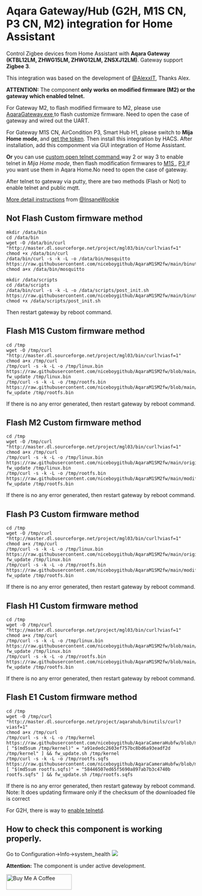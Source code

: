 # Aqara Gateway/Hub (G2H, M1S CN, P3 CN, M2) integration for Home Assistant

Control Zigbee devices from Home Assistant with **Aqara Gateway (KTBL12LM, ZHWG15LM, ZHWG12LM, ZNSXJ12LM)**.
Gateway support **Zigbee 3**.

This integration was based on the development of <a href=https://github.com/AlexxIT/XiaomiGateway3/>@AlexxIT</a>, Thanks Alex.

**ATTENTION:** The component **only works on modified firmware (M2) or the gateway which enabled telnet.**

For Gateway M2, to flash modified firmware to M2, please use <a href="https://github.com/niceboygithub/AqaraM1SM2fw/raw/main/tools/aqaragateway.exe"> AqaraGateway.exe </a> to flash customize firmware. Need to open the case of gateway and wired out the UART.

For Gateway M1S CN, AirCondition P3, Smart Hub H1, please switch to **Mija Home mode**, and [get the token](https://github.com/piotrmachowski/xiaomi-cloud-tokens-extractor). Then install this integration by HACS. After installation, add this componment via GUI integration of Home Assistant.

**Or** you can use <a href="https://gist.github.com/zvldz/1bd6b21539f84339c218f9427e022709"> custom open telnet command </a> way 2 or way 3 to enable telnet in *Mija Home mode*, then flash modification firmwares to <a href="https://github.com/niceboygithub/AqaraM1SM2fw/tree/main/modified/M1S"> M1S </a>, <a href="https://github.com/niceboygithub/AqaraM1SM2fw/tree/main/modified/P3"> P3 </a> if you want use them in Aqara Home.No need to open the case of gateway.

After telnet to gateway via putty, there are two methods (Flash or Not) to enable telnet and public mqtt.

[More detail instructions](https://gist.github.com/InsaneWookie/1221cd6267745ea3c16f6a2a83ba3a44) from [@InsaneWookie](https://gist.github.com/InsaneWookie)

## Not Flash Custom firmware method

```shell
mkdir /data/bin
cd /data/bin
wget -O /data/bin/curl "http://master.dl.sourceforge.net/project/mgl03/bin/curl?viasf=1"
chmod +x /data/bin/curl
/data/bin/curl -s -k -L -o /data/bin/mosquitto https://raw.githubusercontent.com/niceboygithub/AqaraM1SM2fw/main/binutils/mosquitto
chmod a+x /data/bin/mosquitto

mkdir /data/scripts
cd /data/scripts
/data/bin/curl -s -k -L -o /data/scripts/post_init.sh https://raw.githubusercontent.com/niceboygithub/AqaraM1SM2fw/main/binutils/post_init.sh
chmod +x /data/scripts/post_init.sh
```
Then restart gateway by reboot command.

## Flash M1S Custom firmware method
```shell
cd /tmp
wget -O /tmp/curl "http://master.dl.sourceforge.net/project/mgl03/bin/curl?viasf=1"
chmod a+x /tmp/curl
/tmp/curl -s -k -L -o /tmp/linux.bin https://raw.githubusercontent.com/niceboygithub/AqaraM1SM2fw/blob/main/original/M1S/3.2.4_0014.0520_mi_fw_ver_3.1.3_0011/linux_3.2.4_0014.0520_mi_fw_ver_3.1.3_0011.bin
fw_update /tmp/linux.bin
/tmp/curl -s -k -L -o /tmp/rootfs.bin https://raw.githubusercontent.com/niceboygithub/AqaraM1SM2fw/blob/main/modified/M1S/3.2.4_0014.0520_mi_fw_ver_3.1.3_0011/rootfs_3.2.4_0014.0520_mi_fw_ver_3.1.3_0011_modification.bin
fw_update /tmp/rootfs.bin
```
If there is no any error generated, then restart gateway by reboot command.

## Flash M2 Custom firmware method
```shell
cd /tmp
wget -O /tmp/curl "http://master.dl.sourceforge.net/project/mgl03/bin/curl?viasf=1"
chmod a+x /tmp/curl
/tmp/curl -s -k -L -o /tmp/linux.bin https://raw.githubusercontent.com/niceboygithub/AqaraM1SM2fw/main/original/M2/3.2.7_0018_0524/linux_3.2.7_0018_0524.bin
fw_update /tmp/linux.bin
/tmp/curl -s -k -L -o /tmp/rootfs.bin https://raw.githubusercontent.com/niceboygithub/AqaraM1SM2fw/main/modified/M2/3.2.7_0018_0524/rootfs_3.2.7_0018_0524_modification.bin
fw_update /tmp/rootfs.bin
```
If there is no any error generated, then restart gateway by reboot command.

## Flash P3 Custom firmware method
```shell
cd /tmp
wget -O /tmp/curl "http://master.dl.sourceforge.net/project/mgl03/bin/curl?viasf=1"
chmod a+x /tmp/curl
/tmp/curl -s -k -L -o /tmp/linux.bin https://raw.githubusercontent.com/niceboygithub/AqaraM1SM2fw/main/original/P3/3.0.7_0007.0515/linux_3.0.7_0007.0515.bin
fw_update /tmp/linux.bin
/tmp/curl -s -k -L -o /tmp/rootfs.bin https://raw.githubusercontent.com/niceboygithub/AqaraM1SM2fw/main/modified/P3/3.0.7_0007.0515/rootfs_3.0.7_0007.0515_modified.bin
fw_update /tmp/rootfs.bin
```
If there is no any error generated, then restart gateway by reboot command.

## Flash H1 Custom firmware method
```shell
cd /tmp
wget -O /tmp/curl "http://master.dl.sourceforge.net/project/mgl03/bin/curl?viasf=1"
chmod a+x /tmp/curl
/tmp/curl -s -k -L -o /tmp/linux.bin https://raw.githubusercontent.com/niceboygithub/AqaraM1SM2fw/blob/main/original/H1/3.0.8_0001.0512/linux_3.0.8_0001.0512.bin
fw_update /tmp/linux.bin
/tmp/curl -s -k -L -o /tmp/rootfs.bin https://raw.githubusercontent.com/niceboygithub/AqaraM1SM2fw/blob/main/modified/H1/3.0.8_0001.0512/rootfs_3.0.8_0001.0512_modified.bin
fw_update /tmp/rootfs.bin
```
If there is no any error generated, then restart gateway by reboot command.

## Flash E1 Custom firmware method

```shell
cd /tmp
wget -O /tmp/curl "http://master.dl.sourceforge.net/project/aqarahub/binutils/curl?viasf=1"
chmod a+x /tmp/curl
/tmp/curl -s -k -L -o /tmp/kernel https://raw.githubusercontent.com/niceboygithub/AqaraCameraHubfw/blob/main/original/E1/3.1.3_0042/kernel_3.1.3_0042
[ "$(md5sum /tmp/kernel)" = "a91ededc2603ef757bc8bd6a93eadf2d  /tmp/kernel" ] && fw_update.sh /tmp/kernel
/tmp/curl -s -k -L -o /tmp/rootfs.sqfs https://raw.githubusercontent.com/niceboygithub/AqaraCameraHubfw/blob/main/modified/E1/3.1.3_0042/rootfs_3.1.3_0042_modified.sqfs
[ "$(md5sum rootfs.sqfs)" = "58446507ed65f5690a897ab7b3c4740b  rootfs.sqfs" ] && fw_update.sh /tmp/rootfs.sqfs
```
If there is no any error generated, then restart gateway by reboot command.
Note: It does updating firmware only if the checksum of the downloaded file is correct

For G2H, there is way to <a href="https://github.com/niceboygithub/AqaraCameraHubfw/blob/main/binutils/README.md#aqara-camera-hub-g2g2h-znsxj12lm-related-binutils">enable telnetd</a>.

## How to check this component is working properly.
Go to Configuration->Info->system_health
<img src="https://github.com/niceboygithub/AqaraGateway/blob/master/system_health.png">


**Attention:** The component is under active development.

<a href="https://www.buymeacoffee.com/niceboygithub" target="_blank"><img src="https://cdn.buymeacoffee.com/buttons/default-orange.png" alt="Buy Me A Coffee" height="41" width="174"></a>
